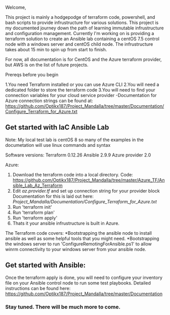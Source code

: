 Welcome, 

This project is mainly a hodgepodge of terraform code, powershell, and bash scripts to provide infrustructure for various solutions. This project is my documented journey down the path of learning immutable infrustructure and configuration management. Currently I'm working on is providing a terraform solution to create an Ansible lab containing a centOS 7.5 control node with a windows server and centOS child node. The infrustructure takes about 15 min to spin up from start to finish. 

For now, all documentation is for CentOS and the Azure terraform provider, but AWS is on the list of future projects.

Prereqs before you begin

1.You need Terraform installed or you can use Azure CLI
2.You will need a dedicated folder to store the terraform code
3.You will need to find your connection variables for your cloud service provider
  -Documentation for Azure connection strings can be found at:
  https://github.com/Optikx187/Project_Mandalla/tree/master/Documentation/Configure_Terraform_for_Azure.txt
 
## Get started with IaC Ansible Lab 
Note: My local test lab is centOS 8 so many of the examples in the documetation will use linux commands and syntax

Software versions:
Terraform 0.12.26
Ansible 2.9.9
Azure provider 2.0

Azure: 
1. Download the terraform code into a local directory.
   Code: https://github.com/Optikx187/Project_Mandalla/tree/master/Azure_TF/Ansible_Lab_Az_Terraform
2. Edit _az.provider.tf_ and set up connection string for your provider block Documentation for this is laid out here: _Project_Mandalla/Documentation/Configure_Terraform_for_Azure.txt_ 
3. Run 'terraform init'
4. Run 'terraform plan'
5. Run 'terraform apply'
6. Thats it your ansible infrustructure is built in Azure. 

The Terraform code covers:
*Bootstrapping the ansible node to install ansible as well as some helpful tools that you might need.
*Bootstrapping the windows server to run 'ConfigureRemotingForAnsible.ps1' to allow winrm connectivity to your windows server from your ansible node.

## Get started with Ansible:
Once the terraform apply is done, you will need to configure your inventory file on your Ansible control node to run some test playbooks. 
Detailed instructions can be found here: https://github.com/Optikx187/Project_Mandalla/tree/master/Documentation


### Stay tuned. There will be much more to come.  

